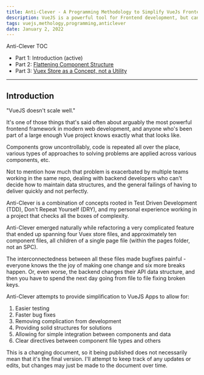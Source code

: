 ```yaml
---
title: Anti-Clever - A Programming Methodology to Simplify VueJs Frontend Development
description: VueJS is a powerful tool for Frontend development, but can very easily fall become messy and overcomplicated. Anti-Clever Development hopes to address some of the larger issues in VueJS development to help simplify code.
tags: vuejs,methology,programming,anticlever
date: January 2, 2022
---
```


Anti-Clever TOC
* Part 1: Introduction (active)
* Part 2: [Flattening Component Structure](/articles/05-anti-clever-component-structure)
* Part 3: [Vuex Store as a Concept, not a Utility](/articles/08-anti-clever-vuex-store-concept)

---

## Introduction

"VueJS doesn't scale well."

It's one of those things that's said often about arguably the most powerful frontend framework in modern web development, and anyone who's been part of a large enough Vue project knows exactly what that looks like.

Components grow uncontrollably, code is repeated all over the place, various types of approaches to solving problems are applied across various components, etc.

Not to mention how much that problem is exacerbated by multiple teams working in the same repo, dealing with backend developers who can't decide how to maintain data structures, and the general failings of having to deliver quickly and not perfectly.

Anti-Clever is a combination of concepts rooted in Test Driven Development (TDD), Don't Repeat Yourself (DRY), and my personal experience working in a project that checks all the boxes of complexity.

Anti-Clever emerged naturally while refactoring a very complicated feature that ended up spanning four Vuex store files, and approximately ten component files, all children of a single page file (within the pages folder, not an SPC).

The interconnectedness between all these files made bugfixes painful - everyone knows the the joy of making one change and six more breaks happen. Or, even worse, the backend changes their API data structure, and then you have to spend the next day going from file to file fixing broken keys.

Anti-Clever attempts to provide simplification to VueJS Apps to allow for:
1. Easier testing
2. Faster bug fixes
3. Removing complication from development
4. Providing solid structures for solutions
5. Allowing for simple integration between components and data
6. Clear directives between component file types and others

This is a changing document, so it being published does not necessarily mean that it's the final version. I'll attempt to keep track of any updates or edits, but changes may just be made to the document over time.
